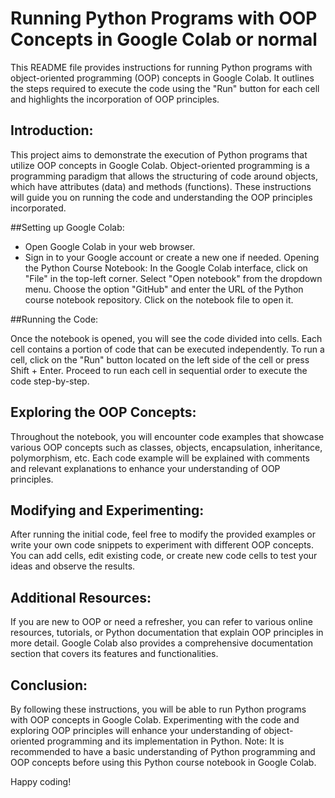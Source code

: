 # Running Python Programs with OOP Concepts in Google Colab or normal

This README file provides instructions for running Python programs with object-oriented programming (OOP) concepts in Google Colab. It outlines the steps required to execute the code using the "Run" button for each cell and highlights the incorporation of OOP principles.

## Introduction:
This project aims to demonstrate the execution of Python programs that utilize OOP concepts in Google Colab. Object-oriented programming is a programming paradigm that allows the structuring of code around objects, which have attributes (data) and methods (functions). These instructions will guide you on running the code and understanding the OOP principles incorporated.

##Setting up Google Colab:

* Open Google Colab in your web browser.
* Sign in to your Google account or create a new one if needed.
Opening the Python Course Notebook:
In the Google Colab interface, click on "File" in the top-left corner.
Select "Open notebook" from the dropdown menu.
Choose the option "GitHub" and enter the URL of the Python course notebook repository.
Click on the notebook file to open it.

##Running the Code:

Once the notebook is opened, you will see the code divided into cells.
Each cell contains a portion of code that can be executed independently.
To run a cell, click on the "Run" button located on the left side of the cell or press Shift + Enter.
Proceed to run each cell in sequential order to execute the code step-by-step.

## Exploring the OOP Concepts:
Throughout the notebook, you will encounter code examples that showcase various OOP concepts such as classes, objects, encapsulation, inheritance, polymorphism, etc.
Each code example will be explained with comments and relevant explanations to enhance your understanding of OOP principles.

## Modifying and Experimenting:
After running the initial code, feel free to modify the provided examples or write your own code snippets to experiment with different OOP concepts.
You can add cells, edit existing code, or create new code cells to test your ideas and observe the results.

## Additional Resources:
If you are new to OOP or need a refresher, you can refer to various online resources, tutorials, or Python documentation that explain OOP principles in more detail.
Google Colab also provides a comprehensive documentation section that covers its features and functionalities.

## Conclusion:

By following these instructions, you will be able to run Python programs with OOP concepts in Google Colab. Experimenting with the code and exploring OOP principles will enhance your understanding of object-oriented programming and its implementation in Python.
Note: It is recommended to have a basic understanding of Python programming and OOP concepts before using this Python course notebook in Google Colab.

Happy coding!
